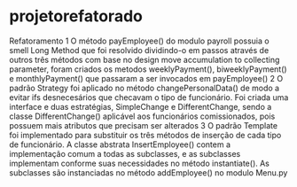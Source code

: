 # projetorefatorado
Refatoramento
   1 O método payEmployee() do modulo payroll possuia o smell Long Method que foi resolvido dividindo-o em passos através de outros três métodos com base no design move accumulation to collecting parameter, foram criados os metodos weeklyPayment(), biweeklyPayment() e monthlyPayment() que passaram a ser invocados em payEmployee()
    2 O padrão Strategy foi aplicado no método changePersonalData() de modo a evitar ifs desnecesários que checavam o tipo de funcionário. Foi criada uma interface e duas estratégias, SimpleChange e DifferentChange, sendo a classe DifferentChange() aplicável aos funcionários comissionados, pois possuem mais atributos que precisam ser alterados
    3 O padrão Template foi implementado para substituir os três métodos de inserção de cada tipo de funcionário. A classe abstrata InsertEmployee() contem a implementação comum a todas as subclasses, e as subclasses implementam conforme suas necessidades no método instantiate(). As subclasses são instanciadas no método addEmployee() no modulo Menu.py 
